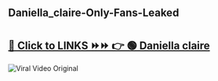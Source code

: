 
 ## Daniella_claire-Only-Fans-Leaked

# <h2><a href="https://clipsfans.com/Daniella_claire&ref=git">🔗 Click to LINKS ⏩⏩ 👉 🟢 Daniella claire </a></h2>

<a href="https://clipsfans.com/Daniella_claire&ref=git" rel="nofollow" data-target="animated-image.originalLink"><img src="https://i.ibb.co.com/xMMVF88/686577567.gif" alt="Viral Video Original" style="max-width: 100%; display: inline-block;" data-target="animated-image.originalImage"></a>
